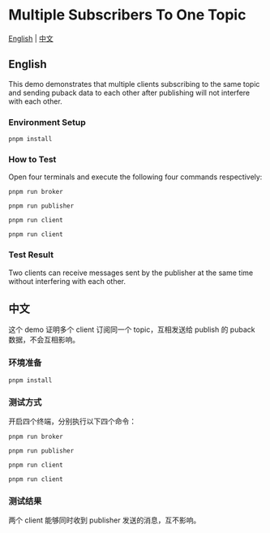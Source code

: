 # Multiple Subscribers To One Topic

[English](#English) | [中文](#中文)

## English

This demo demonstrates that multiple clients subscribing to the same topic and sending puback data to each other after publishing will not interfere with each other.

### Environment Setup

```shell
pnpm install
```

### How to Test

Open four terminals and execute the following four commands respectively:

```shell
pnpm run broker
```

```shell
pnpm run publisher
```

```shell
pnpm run client
```

```shell
pnpm run client
```

### Test Result

Two clients can receive messages sent by the publisher at the same time without interfering with each other.

## 中文

这个 demo 证明多个 client 订阅同一个 topic，互相发送给 publish 的 puback 数据，不会互相影响。

### 环境准备

```shell
pnpm install
```

### 测试方式

开启四个终端，分别执行以下四个命令：

```shell
pnpm run broker
```

```shell
pnpm run publisher
```

```shell
pnpm run client
```

```shell
pnpm run client
```

### 测试结果

两个 client 能够同时收到 publisher 发送的消息，互不影响。